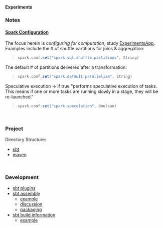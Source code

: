 <br>

**Experiments**


### Notes

#### [Spark Configuration](https://spark.apache.org/docs/latest/configuration.html)

The focus herein is _configuring for computation_; study [ExperimentsApp](src/main/scala/ExperimentsApp.scala).  Examples 
include the # of shuffle partitions for joins & aggregation:

> ```scala
> spark.conf.set("spark.sql.shuffle.partitions", String)
> ```

The default # of partitions delivered after a transformation:

> ```scala
> spark.conf.set("spark.default.parallelism", String)
> ```

Speculative execution $\rightarrow$ if true "performs speculative execution of tasks. This means if one or more tasks are
running slowly in a stage, they will be re-launched."

> ```scala
> spark.conf.set("spark.speculation", Boolean)
> ```

<br>

### Project

Directory Structure:
  * [sbt](https://www.scala-sbt.org/1.x/docs/Directories.html)
  * [maven](https://maven.apache.org/guides/introduction/introduction-to-the-standard-directory-layout.html)

<br>

### Development

* [sbt plugins](https://www.scala-sbt.org/1.x/docs/Community-Plugins.html)
* [sbt assembly](https://github.com/sbt/sbt-assembly)
  * [example](https://www.baeldung.com/scala/sbt-fat-jar)
  * [discussion](https://alvinalexander.com/scala/sbt-how-build-single-executable-jar-file-assembly/)
  * [packaging](https://www.baeldung.com/scala/package-app)
* [sbt build information](https://github.com/sbt/sbt-buildinfo#latest-stable)
  * [example](https://www.baeldung.com/scala/sbt-generate-build-info)

<br>
<br>

<br>
<br>

<br>
<br>

<br>
<br>
